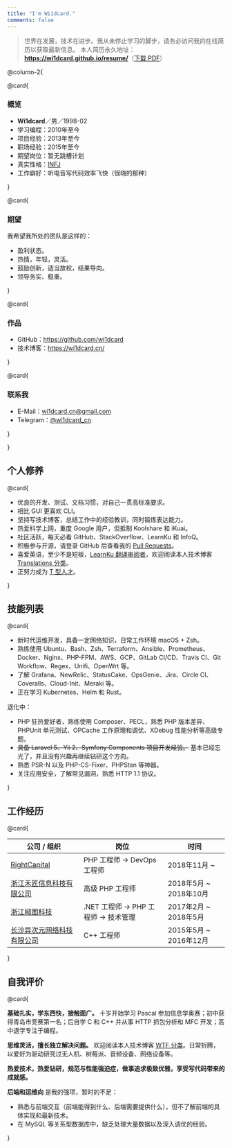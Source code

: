 ```yaml
---
title: "I'm Wi1dcard."
comments: false
---
```


> 世界在发展，技术在进步。我从未停止学习的脚步，请务必访问我的在线简历以获取最新信息。
> 本人简历永久地址：**<https://wi1dcard.github.io/resume/>**（[下载 PDF](wi1dcard.pdf)）

<!--more-->

@column-2{

@card{

### 概览

- **Wi1dcard**／男／1998-02
- 学习编程：2010年至今
- 项目经验：2013年至今
- 职场经验：2015年至今
- 期望岗位：暂无跳槽计划
- 真实性格：[INFJ](mbti.pdf)
- 工作癖好：听电音写代码效率飞快（很嗨的那种）

}

@card{

### 期望

我希望我所处的团队是这样的：

- 盈利状态。
- 热情，年轻，灵活。
- 鼓励创新，适当放权，结果导向。
- 领导务实、稳重。

}

@card{

### 作品

- GitHub：<https://github.com/wi1dcard>
- 技术博客：<https://wi1dcard.cn/>

}

@card{

### 联系我

- E-Mail：[wi1dcard.cn@gmail.com](mailto:wi1dcard.cn@gmail.com)
- Telegram：[@wi1dcard_cn](https://t.me/wi1dcard_cn)

}

}

## 个人修养

@card{

- 优良的开发、测试、文档习惯，对自己一贯高标准要求。
- 相比 GUI 更喜欢 CLI。
- 坚持写技术博客，总结工作中的经验教训，同时锻炼表达能力。
- 热爱科学上网，重度 Google 用户，但抵制 Koolshare 和 iKuai。
- 社区活跃，每天必看 GitHub、StackOverflow、LearnKu 和 InfoQ。
- 积极参与开源，请登录 GitHub 后查看我的 [Pull Requests](https://github.com/pulls?utf8=%E2%9C%93&q=is%3Apr+sort%3Aupdated-desc+author%3Awi1dcard)。
- 喜爱英语，至少不是短板，[LearnKu 翻译审阅者](https://learnku.com/users/32249/translations)，欢迎阅读本人技术博客 [Translations 分类](/categories/translations/)。
- 正努力成为 [T 型人才](https://baike.baidu.com/item/T%E5%9E%8B%E4%BA%BA%E6%89%8D)。

}

## 技能列表

@card{

- 新时代运维开发，具备一定网络知识，日常工作环境 macOS + Zsh。
- 熟练使用 Ubuntu、Bash、Zsh、Terraform、Ansible、Prometheus、Docker、Nginx、PHP-FPM、AWS、GCP、GitLab CI/CD、Travis CI、Git Workflow、Regex、Unifi、OpenWrt 等。
- 了解 Grafana、NewRelic、StatusCake、OpsGenie、Jira、Circle CI、Coveralls、Cloud-Init、Meraki 等。
- 正在学习 Kubernetes、Helm 和 Rust。

退化中：

- PHP 狂热爱好者，熟练使用 Composer、PECL，熟悉 PHP 版本差异、PHPUnit 单元测试、OPCache 工作原理和调优、XDebug 性能分析等高级专题。
- ~~具备 Laravel 5、Yii 2、Symfony Components 项目开发经验。~~ 基本已经忘光了，并且没有兴趣再继续钻研这个方向。
- 熟悉 PSR-N 以及 PHP-CS-Fixer、PHPStan 等神器。
- 关注应用安全，了解常见漏洞，熟悉 HTTP 1.1 协议。

}

## 工作经历

@card{

| 公司 / 组织                  | 岗位                                  | 时间                   |
| ---------------------------- | ------------------------------------- | ---------------------- |
| [RightCapital]               | PHP 工程师 -> DevOps 工程师           | 2018年11月 ~           |
| [浙江禾匠信息科技有限公司]   | 高级 PHP 工程师                       | 2018年5月 ~ 2018年10月 |
| [浙江椒图科技]               | .NET 工程师 -> PHP 工程师 -> 技术管理 | 2017年2月 ~ 2018年5月  |
| [长沙异次元网络科技有限公司] | C++ 工程师                            | 2015年5月 ~ 2016年12月 |

}

[RightCapital]: /cv/#RightCapital
[浙江禾匠信息科技有限公司]: /cv/#浙江禾匠信息科技有限公司
[浙江椒图科技]: /cv/#浙江椒图科技
[长沙异次元网络科技有限公司]: /cv/#长沙异次元网络科技有限公司

## 自我评价

@card{

**基础扎实，学东西快，接触面广。** 十岁开始学习 Pascal 参加信息学奥赛；初中获得青岛市竞赛第一名；后自学 C 和 C++ 并从事 HTTP 抓包分析和 MFC 开发；高中退学专注于编程。

**思维灵活，擅长独立解决问题。** 欢迎阅读本人技术博客 [WTF 分类](https://wi1dcard.cn/categories/wtf/)。日常折腾，以爱好为驱动研究过无人机、树莓派、音频设备、网络设备等。

**热爱技术，热爱钻研，规范与性能强迫症，做事追求极致优雅，享受写代码带来的成就感。**

**后端和运维向** 是我的强项，暂时的不足：

- 熟悉与前端交互（前端能得到什么、后端需要提供什么），但不了解前端的具体实现和最新技术。
- 在 MySQL 等关系型数据库中，缺乏处理大量数据以及深入调优的经验。

}
